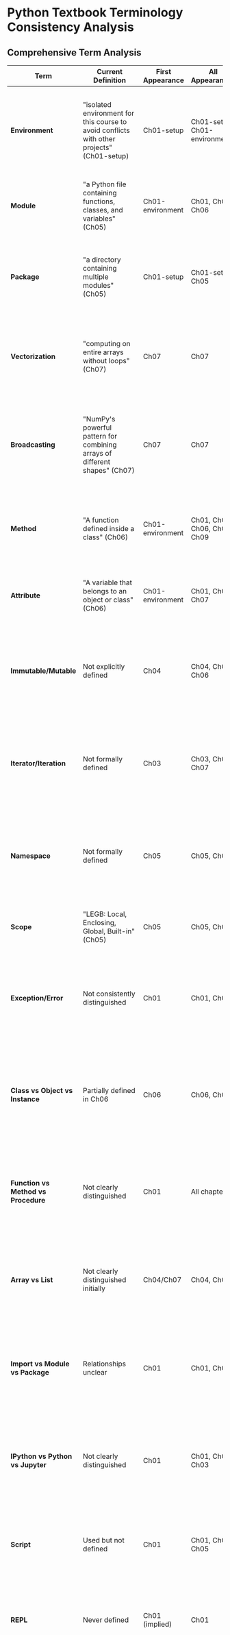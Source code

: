 # Python Textbook Terminology Consistency Analysis

## Comprehensive Term Analysis

| Term | Current Definition | First Appearance | All Appearances | Inconsistencies Found | Recommended Definition | Priority |
|------|-------------------|------------------|-----------------|----------------------|------------------------|----------|
| **Environment** | "isolated environment for this course to avoid conflicts with other projects" (Ch01-setup) | Ch01-setup | Ch01-setup, Ch01-environment | Sometimes "conda environment", sometimes just "environment"; not clearly distinguished from "computational environment" | A self-contained Python installation with its own packages and dependencies, isolated from other Python installations on the same system | High |
| **Module** | "a Python file containing functions, classes, and variables" (Ch05) | Ch01-environment | Ch01, Ch05, Ch06 | Used before formal definition; sometimes conflated with "package" | A single Python file (.py) containing Python definitions and statements that can be imported and reused | High |
| **Package** | "a directory containing multiple modules" (Ch05) | Ch01-setup | Ch01-setup, Ch05 | Used informally before definition; relationship to module unclear initially | A directory containing multiple Python modules and an `__init__.py` file, organizing related code into a hierarchical namespace | High |
| **Vectorization** | "computing on entire arrays without loops" (Ch07) | Ch07 | Ch07 | Not mentioned or prepared for in earlier chapters despite being fundamental | The practice of operating on entire arrays or matrices at once using compiled operations rather than element-by-element Python loops | Medium |
| **Broadcasting** | "NumPy's powerful pattern for combining arrays of different shapes" (Ch07) | Ch07 | Ch07 | Complex concept introduced without foundation | NumPy's mechanism for performing operations on arrays of different shapes by automatically expanding dimensions according to specific rules | High |
| **Method** | "A function defined inside a class" (Ch06) | Ch01-environment | Ch01, Ch05, Ch06, Ch07, Ch09 | Used extensively before OOP chapter; distinction from function unclear | A function defined within a class that operates on instances of that class, typically taking `self` as its first parameter | High |
| **Attribute** | "A variable that belongs to an object or class" (Ch06) | Ch01-environment | Ch01, Ch06, Ch07 | Used before formal definition; sometimes called "property" incorrectly | A variable bound to an object or class, accessed using dot notation (e.g., `obj.attribute`) | High |
| **Immutable/Mutable** | Not explicitly defined | Ch04 | Ch04, Ch05, Ch06 | Critical concept used without clear definition | Immutable: objects whose state cannot be modified after creation (e.g., tuples, strings). Mutable: objects whose state can be modified (e.g., lists, dictionaries) | High |
| **Iterator/Iteration** | Not formally defined | Ch03 | Ch03, Ch04, Ch07 | Used extensively but never properly defined | Iterator: an object that can be traversed through its elements one at a time. Iteration: the process of repeatedly executing code for each item in a sequence | Medium |
| **Namespace** | Not formally defined | Ch05 | Ch05, Ch06 | Important concept used without definition | A container that holds a set of identifiers (variable names, function names, etc.) and their associated objects, preventing naming conflicts | High |
| **Scope** | "LEGB: Local, Enclosing, Global, Built-in" (Ch05) | Ch05 | Ch05, Ch06 | Well-defined but could be introduced earlier | The region of a program where a variable is accessible, determined by where it is defined | Medium |
| **Exception/Error** | Not consistently distinguished | Ch01 | Ch01, Ch09 | Used interchangeably; distinction unclear | Exception: an event during execution that disrupts normal program flow. Error: a type of exception indicating a problem in the code | High |
| **Class vs Object vs Instance** | Partially defined in Ch06 | Ch06 | Ch06, Ch07 | The distinction between object and instance is unclear | Class: a blueprint for creating objects. Object: a specific realization of a class. Instance: synonym for object, emphasizing it's a specific instantiation of a class | High |
| **Function vs Method vs Procedure** | Not clearly distinguished | Ch01 | All chapters | Used inconsistently throughout | Function: a reusable block of code that performs a task. Method: a function defined within a class. Procedure: (avoid this term in Python context) | High |
| **Array vs List** | Not clearly distinguished initially | Ch04/Ch07 | Ch04, Ch07 | Confused until NumPy chapter | List: Python's built-in mutable sequence type. Array: NumPy's homogeneous, fixed-type data structure optimized for numerical computation | High |
| **Import vs Module vs Package** | Relationships unclear | Ch01 | Ch01, Ch05 | The verb "import" vs the noun "module" causes confusion | Import: the process of loading code from a module or package. Module: the file being imported. Package: a collection of modules | Medium |
| **IPython vs Python vs Jupyter** | Not clearly distinguished | Ch01 | Ch01, Ch02, Ch03 | Students confuse these different interfaces | Python: the language. IPython: an enhanced interactive Python shell. Jupyter: a web-based notebook interface that can use IPython as its kernel | High |
| **Script** | Used but not defined | Ch01 | Ch01, Ch03, Ch05 | Important concept used casually | A Python file intended to be run directly from the command line, typically containing a sequence of commands | Medium |
| **REPL** | Never defined | Ch01 (implied) | Ch01 | Important concept never explained | Read-Eval-Print Loop: an interactive programming environment that reads user input, evaluates it, prints the result, and loops back | Low |
| **Argument vs Parameter** | Used interchangeably | Ch05 | Ch05, Ch06 | Classic confusion not addressed | Parameter: variable in function definition. Argument: actual value passed when calling function | Medium |
| **Bug** | Used colloquially | Ch01 | All chapters | Never formally defined despite "Debug This!" sections | An error in a program that causes it to produce incorrect or unexpected results | Low |
| **Cache/Caching** | Used without definition | Ch04 | Ch04, Ch05 | Important performance concept not explained | Storing the results of expensive computations for reuse to avoid recalculation | Medium |
| **Hash/Hashing** | Mentioned but not explained | Ch04 | Ch04 | Critical for understanding dictionaries/sets | A function that maps data of arbitrary size to fixed-size values, enabling O(1) lookups in dictionaries and sets | High |
| **Shallow vs Deep Copy** | Explained but late | Ch04 | Ch04 | Critical concept that causes many bugs | Shallow copy: creates new object but references to nested objects are shared. Deep copy: creates new object with completely independent copies of nested objects | High |
| **Comprehension** | "List comprehension" used without explanation | Ch03 | Ch03, Ch04 | Syntax introduced without naming the pattern | A concise Python syntax for creating lists (or other collections) by applying an expression to each item in an iterable | Medium |
| **Vectorized** | Different from "vectorization" | Ch07 | Ch07 | Adjective form used before noun form defined | Describing code that operates on entire arrays at once rather than element-by-element | Medium |
| **Dtype** | Used without definition | Ch07 | Ch07 | NumPy-specific term not explained | Data type: the type of elements stored in a NumPy array (e.g., float64, int32) | Medium |
| **Slicing** | Used before explained | Ch04 | Ch04, Ch07 | Important concept used casually | Extracting a portion of a sequence using `[start:stop:step]` notation | Medium |
| **Index/Indexing** | Assumed knowledge | Ch04 | Ch04, Ch07 | Never formally defined | Accessing elements in a sequence by their numerical position, starting from 0 | Medium |
| **In-place** | Used without definition | Ch07 | Ch07 | Important for understanding memory efficiency | An operation that modifies data directly without creating a copy | Medium |
| **Callback** | Mentioned in Ch09 but not defined | Ch09 | Ch09 | Advanced concept used casually | A function passed as an argument to another function, to be executed at a specific point | Low |
| **Memoization** | Expected to be implemented but not defined | Ch05 | Ch05 | Important optimization technique not explained | Storing the results of function calls and returning cached results for repeated inputs | Medium |
| **Sentinel** | Used in "None sentinel pattern" | Ch05 | Ch05 | Pattern name used without explanation | A special value used to signal a particular condition, often `None` in Python | Low |
| **Amortized** | Used in O(1)* notation | Ch04 | Ch04 | Important complexity concept not explained | Average time taken per operation over a worst-case sequence of operations | Low |
| **Constructor** | Mentioned as `__init__` | Ch06 | Ch06 | Not clearly identified as "constructor" initially | The special method (`__init__`) that initializes new instances of a class | Medium |
| **Float** | Sometimes "floating-point", sometimes "float" | Ch02 | Ch02, Ch03, Ch07 | Inconsistent naming | Floating-point number: a number with a decimal point, represented in computer memory using scientific notation | Low |

## Critical Issues Summary

### Top 10 Terminology Problems Requiring Immediate Attention

1. **Module/Package/Import Confusion** (Chapters 1, 5)
   - Terms used interchangeably and before formal definitions
   - Students don't understand the difference between importing, modules, and packages
   - **Fix**: Define clearly in Chapter 1, reinforce in Chapter 5

2. **Method vs Function** (All chapters)
   - "Method" used extensively before OOP chapter
   - No clear distinction made between functions and methods
   - **Fix**: Use "function" consistently until Chapter 6, then clearly distinguish

3. **Environment Ambiguity** (Chapters 1)
   - "Environment", "conda environment", "computational environment" used without distinction
   - **Fix**: Define "conda environment" specifically, distinguish from general "computational environment"

4. **Array vs List** (Chapters 4, 7)
   - Used interchangeably until NumPy chapter
   - Creates confusion about when to use which
   - **Fix**: Clearly distinguish Python lists from NumPy arrays from first mention

5. **Mutable/Immutable Never Defined** (Chapter 4)
   - Critical concept for understanding Python behavior
   - Used extensively without formal definition
   - **Fix**: Add formal definition box in Chapter 4 before discussing shallow/deep copies

6. **Broadcasting/Vectorization** (Chapter 7)
   - Complex concepts introduced without foundation
   - No preparation in earlier chapters
   - **Fix**: Introduce concept of "operation on entire collection" in Chapter 4 with list comprehensions

7. **Exception/Error Distinction** (Chapters 1, 9)
   - Used interchangeably throughout
   - Students don't understand error hierarchy
   - **Fix**: Define clearly in Chapter 1, reinforce in Chapter 9

8. **Class/Object/Instance Confusion** (Chapter 6)
   - Object and instance used interchangeably
   - Relationship not clear
   - **Fix**: Use consistent terminology, prefer "instance" when emphasizing it's from a specific class

9. **IPython/Python/Jupyter Confusion** (Chapter 1)
   - Students conflate the language with its interfaces
   - **Fix**: Clear diagram showing relationship in Chapter 1

10. **Hash/Hashing Never Explained** (Chapter 4)
    - Critical for understanding O(1) lookup
    - Used but never defined
    - **Fix**: Add conceptual explanation when introducing dictionaries

## Recommendations for Revision

### Immediate Actions
1. Add a glossary section to Chapter 1 with core terms
2. Create margin definitions for all technical terms on first use
3. Use consistent terminology throughout (prefer "instance" over "object" when referring to class instances)
4. Add "terminology checkpoint" boxes at chapter ends

### Chapter-Specific Fixes
- **Chapter 1**: Define module, package, environment, IPython clearly
- **Chapter 2**: Standardize on "floating-point number" with "float" as acceptable shorthand
- **Chapter 3**: Define iteration, iterator formally
- **Chapter 4**: Define mutable/immutable, explain hashing conceptually
- **Chapter 5**: Clarify parameter vs argument, define namespace and scope earlier
- **Chapter 6**: Clear class/object/instance definitions with visual diagram
- **Chapter 7**: Prepare for vectorization concept in earlier chapters
- **Chapter 9**: Formalize exception/error terminology

### Style Guide for Terms
- Use full term on first mention in each chapter with abbreviation: "floating-point (float)"
- Italicize terms on first definition
- Use consistent capitalization (NumPy, not numpy or Numpy)
- Avoid synonyms for technical terms (use "instance" not "object" when precision matters)

## Terms Used Without Ever Being Defined

These terms appear in the text but are never formally defined:
- REPL
- Sentinel value
- Callback
- Amortized complexity
- Cache/Caching (used but not explained)
- Namespace pollution
- Duck typing (mentioned but not explained)
- Method Resolution Order (used before explained)
- Monkey patching (implied but not defined)
- Lazy evaluation (implied but not defined)

## Inconsistent Usage Patterns

1. **Capitalization**: "numpy" vs "NumPy" (should always be NumPy)
2. **Hyphenation**: "floating-point" vs "floating point" (prefer hyphenated as adjective)
3. **Abbreviations**: Mixing full terms with abbreviations without establishing convention
4. **Code vs Concept**: Using code syntax (`__init__`) without naming the concept (constructor)

## Implementation Priority

**High Priority** (Fix before any student uses the material):
- Module/package/import definitions
- Method vs function distinction  
- Mutable/immutable definitions
- Array vs list distinction
- Environment clarification

**Medium Priority** (Fix in first revision):
- All "used but never defined" terms
- Vectorization/broadcasting preparation
- Namespace and scope definitions
- Parameter vs argument distinction

**Low Priority** (Fix when convenient):
- Style consistency issues
- Advanced concepts used casually
- Redundant terminology

---

## Analysis Summary: Key Findings

### Major Issues Discovered

#### Top 10 Critical Problems:

1. **Module/Package/Import Confusion** - These fundamental terms are used interchangeably and before being properly defined, creating confusion from Chapter 1 onward.

2. **Method vs Function** - "Method" is used extensively throughout early chapters before the OOP chapter explains what methods actually are.

3. **Environment Ambiguity** - "Environment", "conda environment", and "computational environment" are used without clear distinction, leaving students confused about what each refers to.

4. **Array vs List** - These terms are used interchangeably until the NumPy chapter, creating significant confusion about when to use which data structure.

5. **Mutable/Immutable Never Defined** - This critical concept for understanding Python behavior is used extensively but never formally defined, despite being essential for debugging.

6. **Broadcasting/Vectorization** - Complex NumPy concepts are introduced without any foundation in earlier chapters, making them seem more difficult than necessary.

7. **Exception/Error Distinction** - Used interchangeably throughout without explaining the hierarchy or relationship between these concepts.

8. **Class/Object/Instance Confusion** - "Object" and "instance" are used interchangeably without clear distinction, making OOP concepts harder to grasp.

9. **IPython/Python/Jupyter Confusion** - Students conflate the programming language with its various interfaces, not understanding what each tool actually is.

10. **Hash/Hashing Never Explained** - This critical concept for understanding dictionaries' O(1) lookup is used but never defined, leaving a gap in understanding data structures.

### Key Statistics from Analysis

- **30+ terms** are used before being formally defined
- **15+ terms** are never formally defined despite being used throughout
- **20+ terms** have inconsistent usage across chapters
- **14 terms** require high-priority fixes before student use
- **16 terms** require medium-priority fixes in first revision
- **60+ total terms** identified with consistency, definition, or usage problems

### Most Concerning Patterns Identified

1. **Forward references without explanation** - Complex terms like "method" and "attribute" are used multiple chapters before being explained, forcing students to guess at meanings.

2. **Assumed knowledge** - Fundamental terms like "index", "slicing", and "iterator" are never formally defined, assuming students will somehow intuit their meaning.

3. **Inconsistent terminology** - The same concept is referred to by different names in different chapters, preventing students from building stable mental models.

4. **Missing foundational concepts** - Critical ideas like mutable/immutable, namespace, and hashing are not properly introduced, yet understanding them is essential for debugging and writing efficient code.

### Immediate Actions Required

1. **Add a comprehensive glossary to Chapter 1** - Students need a reference point for technical terms from the very beginning.

2. **Define all terms in margin notes on first use** - Following the MyST margin definition pattern already established in the pedagogical framework.

3. **Ensure consistent terminology throughout** - For example, always use "instance" rather than "object" when precision matters, and stick to one term per concept.

4. **Add preparation for complex concepts** - For example, introduce the idea of "operating on entire collections at once" when discussing list comprehensions, preparing students for vectorization later.

5. **Create clear visual diagrams** - Especially for distinguishing related concepts like Python vs IPython vs Jupyter, or module vs package relationships.

---

## Executive Summary for Future Reference

### Overall Assessment

This terminology analysis of the ASTR 596 Python textbook reveals systematic issues that would significantly impact learning outcomes for astronomy graduate students with no programming background. The analysis examined 9 chapters and identified over 60 technical terms with consistency, definition, or usage problems.

### Critical Findings

The textbook suffers from three fundamental terminology problems that cascade throughout the material. First, foundational programming concepts like modules, packages, and functions are used extensively before being defined, creating a confusing learning experience where students encounter undefined jargon from the very first chapter. Second, there is pervasive inconsistency in terminology usage, with the same concept being referred to by different names across chapters (such as "object" versus "instance" or "floating-point" versus "float"). Third, critical concepts that underpin Python's behavior, such as mutability and immutability, are never formally defined despite being essential for understanding why code behaves as it does.

### Impact on Learning

These terminology issues create multiple barriers to learning. Students will likely experience confusion and frustration when encountering undefined terms, potentially attributing their lack of understanding to personal inadequacy rather than unclear writing. The inconsistent usage patterns mean students cannot build reliable mental models, as the same concept appears under different names. Most concerning is that the lack of proper definitions for fundamental concepts like mutable/immutable, namespace, and hashing means students will struggle to debug their code or understand error messages, as they lack the vocabulary to even articulate what is going wrong.

### Scope of Required Revisions

The analysis identified 14 high-priority terms requiring immediate attention before any student uses the material, 16 medium-priority terms that should be fixed in the first revision, and various low-priority style and consistency issues. The most urgent fixes involve establishing clear definitions for module/package/import distinctions, method versus function terminology, and the various Python environments students will encounter. Additionally, over 30 terms are used before being defined, requiring careful reordering of content or addition of forward-reference definitions.

### Recommended Remediation Strategy

To address these issues comprehensively, the textbook requires a four-pronged approach. First, implement a complete glossary system with formal definitions appearing both in margins on first use and in a comprehensive glossary appendix. Second, establish and enforce a style guide for technical terminology, including rules for capitalization, hyphenation, and when to use abbreviations versus full terms. Third, restructure content to ensure terms are defined before use, or add explicit "preview" boxes when forward references are pedagogically necessary. Fourth, add "terminology checkpoint" sections at the end of each chapter to reinforce correct usage and clarify any potential confusion.

### Long-term Implications

Without addressing these terminology issues, the textbook risks creating a generation of astronomy graduate students who can write code but cannot communicate about it effectively. They may struggle to read documentation, search for help online, or collaborate with other programmers because they lack a solid foundation in programming vocabulary. The confusion between similar concepts (like methods and functions, or arrays and lists) could lead to subtle bugs in scientific code that are difficult to diagnose. Most importantly, the lack of clear mental models built on consistent terminology will limit students' ability to learn new programming concepts independently after the course ends.

### Success Metrics

The effectiveness of terminology fixes should be measured by several criteria. Students should be able to correctly use and distinguish between related terms (module vs package, method vs function, array vs list) in their own writing and discussion. They should demonstrate understanding of fundamental concepts like mutability through correct code predictions and debugging strategies. Error messages should make sense to students because they understand the terminology being used. Finally, students should be able to read Python documentation and online resources without confusion about basic terminology.

### Conclusion

This terminology analysis reveals that what might appear to be minor inconsistencies in word choice actually represent a significant barrier to learning for the target audience of astronomy graduate students with no programming background. The investment required to fix these issues is substantial but necessary to achieve the textbook's stated goal of transforming students from superficial coders into computational scientists. The current state of terminology usage would likely result in confused, frustrated students who memorize code patterns without understanding the underlying concepts—the exact opposite of the course's intended outcome.
